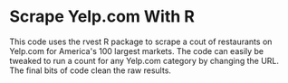 # Scrape Yelp.com With R
This code uses the rvest R package to scrape a cout of restaurants on Yelp.com for America's 100 largest markets. The code can easily be tweaked to run a count for any Yelp.com category by changing the URL. The final bits of code clean the raw results.
